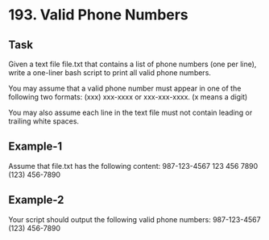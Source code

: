 # 193. Valid Phone Numbers


## Task
Given a text file file.txt that contains a list of phone numbers (one per line), write a one-liner bash script to print all valid phone numbers.

You may assume that a valid phone number must appear in one of the following two formats: (xxx) xxx-xxxx or xxx-xxx-xxxx. (x means a digit)

You may also assume each line in the text file must not contain leading or trailing white spaces.

## Example-1
Assume that file.txt has the following content:
987-123-4567
123 456 7890
(123) 456-7890


## Example-2
Your script should output the following valid phone numbers:
987-123-4567
(123) 456-7890